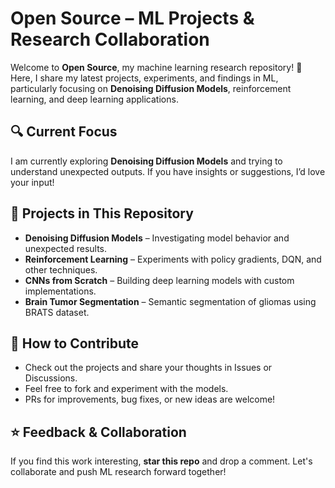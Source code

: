 # Open Source – ML Projects & Research Collaboration  

Welcome to **Open Source**, my machine learning research repository! 🚀 Here, I share my latest projects, experiments, and findings in ML, particularly focusing on **Denoising Diffusion Models**, reinforcement learning, and deep learning applications.  

## 🔍 Current Focus  
I am currently exploring **Denoising Diffusion Models** and trying to understand unexpected outputs. If you have insights or suggestions, I’d love your input!  

## 📌 Projects in This Repository  
- **Denoising Diffusion Models** – Investigating model behavior and unexpected results.  
- **Reinforcement Learning** – Experiments with policy gradients, DQN, and other techniques.  
- **CNNs from Scratch** – Building deep learning models with custom implementations.  
- **Brain Tumor Segmentation** – Semantic segmentation of gliomas using BRATS dataset.  

## 🤝 How to Contribute  
- Check out the projects and share your thoughts in Issues or Discussions.  
- Feel free to fork and experiment with the models.  
- PRs for improvements, bug fixes, or new ideas are welcome!  

## ⭐ Feedback & Collaboration  
If you find this work interesting, **star this repo** and drop a comment. Let's collaborate and push ML research forward together!  
